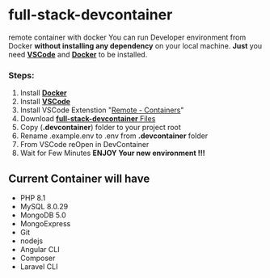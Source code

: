 # full-stack-devcontainer
remote container with docker
You can run Developer environment from Docker **without installing any dependency** on your local machine. **Just** you need **[VSCode](https://code.visualstudio.com/download)** and **[Docker](https://docs.docker.com/get-docker/)** to be installed.

### Steps:

 1. Install **[Docker](https://docs.docker.com/get-docker/)**
 2. Install **[VSCode](https://code.visualstudio.com/download)**
 3. Install VSCode Extenstion "[Remote - Containers](https://marketplace.visualstudio.com/items?itemName=ms-vscode-remote.remote-containers)" 
 4. Download [ **full-stack-devcontainer** Files](https://github.com/ameenQ/full-stack-devcontainer/archive/refs/heads/main.zip)
 5. Copy (**.devcontainer**) folder to your project root
 6. Rename .example.env to .env from **.devcontainer** folder
 7. From VSCode reOpen in DevContainer
 8. Wait for Few Minutes **ENJOY Your new environment !!!**

## Current Container will have

 - PHP 8.1
 - MySQL 8.0.29
 - MongoDB 5.0
 - MongoExpress
 - Git
 - nodejs
 - Angular CLI
 - Composer
 - Laravel CLI
